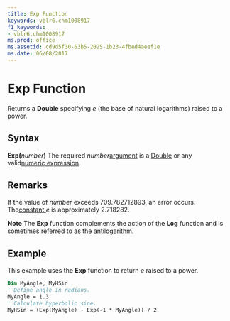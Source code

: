 ```yaml
---
title: Exp Function
keywords: vblr6.chm1008917
f1_keywords:
- vblr6.chm1008917
ms.prod: office
ms.assetid: cd9d5f30-63b5-2025-1b23-4fbed4aeef1e
ms.date: 06/08/2017
---
```



# Exp Function



Returns a  **Double** specifying _e_ (the base of natural logarithms) raised to a power.

## Syntax

**Exp(**_number_**)**
The required  _number_[argument](../../Glossary/vbe-glossary.md#argument) is a [Double](../../Glossary/vbe-glossary.md#double-data-type) or any valid[numeric expression](../../Glossary/vbe-glossary.md#numeric-expression).

## Remarks

If the value of  _number_ exceeds 709.782712893, an error occurs. The[constant ](../../Glossary/vbe-glossary.md#constant) _e_ is approximately 2.718282.

 **Note**  The  **Exp** function complements the action of the **Log** function and is sometimes referred to as the antilogarithm.


## Example

This example uses the  **Exp** function to return _e_ raised to a power.


```vb
Dim MyAngle, MyHSin
' Define angle in radians.
MyAngle = 1.3    
' Calculate hyperbolic sine.
MyHSin = (Exp(MyAngle) - Exp(-1 * MyAngle)) / 2  

```



